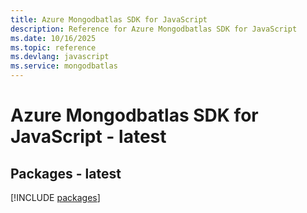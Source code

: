 ```yaml
---
title: Azure Mongodbatlas SDK for JavaScript
description: Reference for Azure Mongodbatlas SDK for JavaScript
ms.date: 10/16/2025
ms.topic: reference
ms.devlang: javascript
ms.service: mongodbatlas
---
```

# Azure Mongodbatlas SDK for JavaScript - latest
## Packages - latest
[!INCLUDE [packages](mongodbatlas-index.md)]